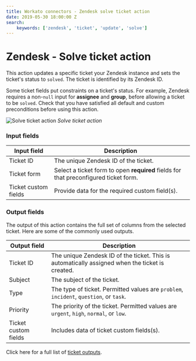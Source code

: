 ```yaml
---
title: Workato connectors - Zendesk solve ticket action
date: 2019-05-30 18:00:00 Z
search:
    keywords: ['zendesk', 'ticket', 'update', 'solve']
---
```


# Zendesk - Solve ticket action
This action updates a specific ticket your Zendesk instance and sets the ticket's status to `solved`. The ticket is identified by its Zendesk ID.

Some ticket fields put constraints on a ticket's status. For example, Zendesk requires a non-`null` input for **assignee** and **group**, before allowing a ticket to be `solved`. Check that you have satisfied all default and custom preconditions before using this action.

![Solve ticket action](~@img/connectors/zendesk/solve-ticket-action.png)
*Solve ticket action*

### Input fields
| Input field | Description                                             |
|-------------|---------------------------------------------------------|
| Ticket ID   | The unique Zendesk ID of the ticket.                    |
| Ticket form | Select a ticket form to open **required** fields for that preconfigured ticket form. |
| Ticket custom fields | Provide data for the required custom field(s). |

### Output fields

The output of this action contains the full set of columns from the selected ticket. Here are some of the commonly used outputs.

| Output field | Description                                       |
|--------------|---------------------------------------------------|
| Ticket ID    | The unique Zendesk ID of the ticket. This is automatically assigned when the ticket is created. |
| Subject      | The subject of the ticket.                        |
| Type         | The type of ticket. Permitted values are `problem`, `incident`, `question`, or `task`. |
| Priority     | The priority of the ticket. Permitted values are `urgent`, `high`, `normal`, or `low`. |
| Ticket custom fields | Includes data of ticket custom fields(s). |

Click here for a full list of [ticket outputs](/connectors/zendesk/ticket-fields.md#ticket-output-fields).
